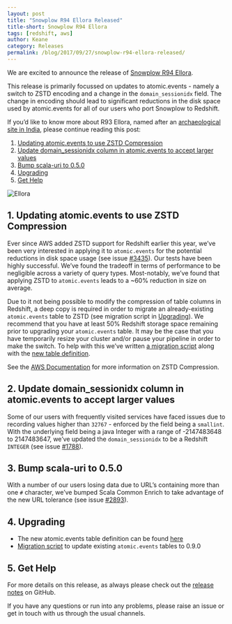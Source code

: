 ```yaml
---
layout: post
title: "Snowplow R94 Ellora Released"
title-short: Snowplow R94 Ellora
tags: [redshift, aws]
author: Keane
category: Releases
permalink: /blog/2017/09/27/snowplow-r94-ellora-released/
---
```


We are excited to announce the release of [Snowplow R94 Ellora](https://github.com/snowplow/snowplow/releases/r94-ellora).

This release is primarily focussed on updates to atomic.events - namely a switch to ZSTD encoding and a change in the `domain_sessionidx` field. The change in encoding should lead to significant reductions in the disk space used by atomic.events for all of our users who port Snowplow to Redshift.

If you’d like to know more about R93 Ellora, named after an [archaeological site in India](https://en.wikipedia.org/wiki/Ellora_Caves), please continue reading this post:

<!--more-->

1. [Updating atomic.events to use ZSTD Compression](#updating-atomic.events-to-use-zstd-compression)
2. [Update domain_sessionidx column in atomic.events to accept larger values](#update-domain_sessionidx-column-in-atomic.events-to-accept-larger-values)
3. [Bump scala-uri to 0.5.0](#bump-scala-uri-to-0.5.0)
4. [Upgrading](#upgrading)
5. [Get Help](#get-help)

![Ellora](http://cdn.touropia.com/gfx/b/2016/09/Cave_10.jpg "http://cdn.touropia.com/gfx/b/2016/09/Cave_10.jpg")

<h2 id="/blog/2017/09/27/snowplow-r94-ellora-released#updating-atomic.events-to-use-zstd-compression">1. Updating atomic.events to use ZSTD Compression</h2>

Ever since AWS added ZSTD support for Redshift earlier this year, we’ve been very interested in applying it to `atomic.events` for the potential reductions in disk space usage (see issue [#3435](https://github.com/snowplow/snowplow/issues/3435)). Our tests have been highly successful. We’ve found the tradeoff in terms of performance to be negligible across a variety of query types. Most-notably, we’ve found that applying ZSTD to `atomic.events` leads to a ~60% reduction in size on average.

Due to it not being possible to modify the compression of table columns in Redshift, a deep copy is required in order to migrate an already-existing `atomic.events` table to ZSTD (see migration script in [Upgrading](#upgrading)). We recommend that you have at least 50% Redshift storage space remaining prior to upgrading your `atomic.events` table. It may be the case that you have temporarily resize your cluster and/or pause your pipeline in order to make the switch. To help with this we’ve written [a migration script](link) along with the [new table definition](link). 

See the [AWS Documentation](http://docs.aws.amazon.com/redshift/latest/dg/zstd-encoding.html) for more information on ZSTD Compression.

<h2 id="update-domain_sessionidx-column-in-atomic.events-to-accept-larger-values">2. Update domain_sessionidx column in atomic.events to accept larger values</h2>

Some of our users with frequently visited services have faced issues due to recording values higher than `32767` - enforced by the field being a `smallint`. With the underlying field being a java Integer with a range of -2147483648 to 2147483647, we’ve updated the `domain_sessionidx` to be a Redshift `INTEGER` (see issue [#1788](https://github.com/snowplow/snowplow/issues/1788)).

<h2 id="bump-scala-uri-to-0.5.0">3. Bump scala-uri to 0.5.0</h2>

With a number of our users losing data due to URL’s containing more than one `#` character, we’ve bumped Scala Common Enrich to take advantage of the new URL tolerance (see issue [#2893](https://github.com/snowplow/snowplow/issues/2893)).

<h2 id="upgrading">4. Upgrading</h2>

- The new atomic.events table definition can be found [here](https://github.com/snowplow/snowplow/blob/master/4-storage/redshift-storage/sql/atomic-def.sql)
- [Migration script](https://github.com/snowplow/snowplow/blob/master/4-storage/redshift-storage/sql/migrate_0.8.0_to_0.9.0.sql) to update existing `atomic.events` tables to 0.9.0

<h2 id="get-help">5. Get Help</h2>

For more details on this release, as always please check out the [release notes](https://github.com/snowplow/snowplow/releases/r94-ellora) on GitHub.

If you have any questions or run into any problems, please raise an issue or get in touch with us through the usual channels.
